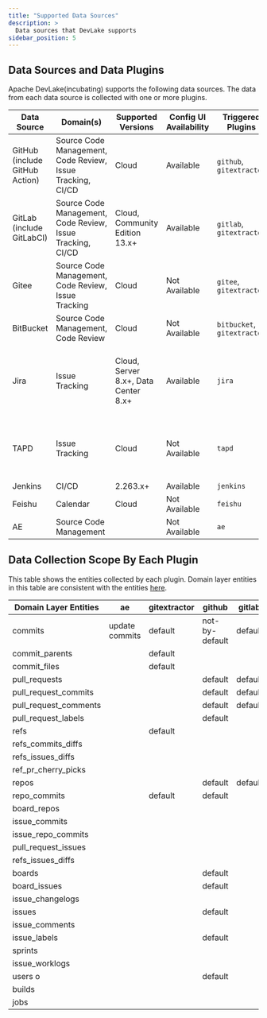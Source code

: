 ```yaml
---
title: "Supported Data Sources"
description: >
  Data sources that DevLake supports
sidebar_position: 5
---
```



## Data Sources and Data Plugins
Apache DevLake(incubating) supports the following data sources. The data from each data source is collected with one or more plugins.

| Data Source                   | Domain(s)                                                  | Supported Versions                   | Config UI Availability | Triggered Plugins           | Collection Mode       |
|-------------------------------|------------------------------------------------------------|--------------------------------------|------------------------|---------------------------- | --------------------- |
| GitHub (include GitHub Action)| Source Code Management, Code Review, Issue Tracking, CI/CD | Cloud                                |Available               |`github`, `gitextractor`     | Full Refresh, Incremental Sync(for `issues`, `PRs`) |
| GitLab (include GitLabCI)     | Source Code Management, Code Review, Issue Tracking, CI/CD | Cloud, Community Edition 13.x+       |Available               |`gitlab`, `gitextractor`     | Full Refresh, Incremental Sync(for `issues`)|
| Gitee                         | Source Code Management, Code Review, Issue Tracking        | Cloud                                |Not Available           |`gitee`, `gitextractor`      | Incremental Sync      |
| BitBucket                     | Source Code Management, Code Review                        | Cloud                                |Not Available           |`bitbucket`, `gitextractor`  | Full Refresh          |
| Jira                          | Issue Tracking                                             | Cloud, Server 8.x+, Data Center 8.x+ |Available               |`jira`                       | Full Refresh, Incremental Sync(for `issues`, `changelogs`, `worklogs`) |
| TAPD                          | Issue Tracking                                             | Cloud                                |Not Available           |`tapd`                       | Full Refresh, Incremental Sync(for `stories`, `bugs`, `tasks`)          |
| Jenkins                       | CI/CD                                                      | 2.263.x+                             |Available               |`jenkins`                    | Full Refresh          |
| Feishu                        | Calendar                                                   | Cloud                                |Not Available           |`feishu`                     | Full Refresh          |
| AE                            | Source Code Management                                     |                                      |Not Available           | `ae`                        | Full Refresh          |



## Data Collection Scope By Each Plugin
This table shows the entities collected by each plugin. Domain layer entities in this table are consistent with the entities [here](/DataModels/DevLakeDomainLayerSchema.md).

| Domain Layer Entities | ae             | gitextractor | github         | gitlab  | jenkins | jira    | refdiff | tapd    |
| --------------------- | -------------- | ------------ | -------------- | ------- | ------- | ------- | ------- | ------- |
| commits               | update commits | default      | not-by-default | default |         |         |         |         |
| commit_parents        |                | default      |                |         |         |         |         |         |
| commit_files          |                | default      |                |         |         |         |         |         |
| pull_requests         |                |              | default        | default |         |         |         |         |
| pull_request_commits  |                |              | default        | default |         |         |         |         |
| pull_request_comments |                |              | default        | default |         |         |         |         |
| pull_request_labels   |                |              | default        |         |         |         |         |         |
| refs                  |                | default      |                |         |         |         |         |         |
| refs_commits_diffs    |                |              |                |         |         |         | default |         |
| refs_issues_diffs     |                |              |                |         |         |         | default |         |
| ref_pr_cherry_picks   |                |              |                |         |         |         | default |         |
| repos                 |                |              | default        | default |         |         |         |         |
| repo_commits          |                | default      | default        |         |         |         |         |         |
| board_repos           |                |              |                |         |         |         |         |         |
| issue_commits         |                |              |                |         |         |         |         |         |
| issue_repo_commits    |                |              |                |         |         |         |         |         |
| pull_request_issues   |                |              |                |         |         |         |         |         |
| refs_issues_diffs     |                |              |                |         |         |         |         |         |
| boards                |                |              | default        |         |         | default |         | default |
| board_issues          |                |              | default        |         |         | default |         | default |
| issue_changelogs      |                |              |                |         |         | default |         | default |
| issues                |                |              | default        |         |         | default |         | default |
| issue_comments        |                |              |                |         |         | default |         | default |
| issue_labels          |                |              | default        |         |         |         |         |         |
| sprints               |                |              |                |         |         | default |         | default |
| issue_worklogs        |                |              |                |         |         | default |         | default |
| users o               |                |              | default        |         |         | default |         | default |
| builds                |                |              |                |         | default |         |         |         |
| jobs                  |                |              |                |         | default |         |         |         |

